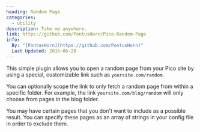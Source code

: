 ```yaml
---
heading: Random Page
categories:
  - utility
description: Take me anywhere.
link: https://github.com/PontusHorn/Pico-Random-Page
info:
  By: "[PontusHorn](https://github.com/PontusHorn)"
  Last Updated: 2016-06-20
---
```


This simple plugin allows you to open a random page from your Pico site by using a special, customizable link such as `yoursite.com/random`.

You can optionally scope the link to only fetch a random page from within a specific folder. For example, the link `yoursite.com/blog/random` will only choose from pages in the blog folder.

You may have certain pages that you don't want to include as a possible result. You can specify these pages as an array of strings in your config file in order to exclude them.
